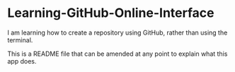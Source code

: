 # Learning-GitHub-Online-Interface
I am learning how to create a repository using GitHub, rather than using the terminal.

This is a README file that can be amended at any point to explain what this app does.
